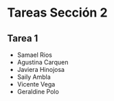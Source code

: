 # Tareas Sección 2

## Tarea 1
* Samael Rios
* Agustina Carquen
* Javiera Hinojosa
* Saily Ambla
* Vicente Vega
* Geraldine Polo 
